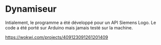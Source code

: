 # Dynamiseur
Intialement, le programme a été développé pour un API Siemens Logo. Le code a été porté sur Arduino mais jamais testé sur la machine.

https://wokwi.com/projects/409123091261201409
